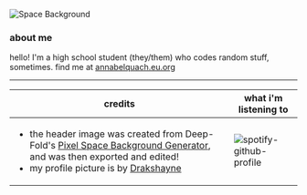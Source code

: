![Space Background](https://github.com/phthallo/phthallo/assets/84078890/675d0204-f631-41bb-b45d-63fe21717e3d)

### about me
hello! I'm a high school student (they/them) who codes random stuff, sometimes. find me at [annabelquach.eu.org](https://annabelquach.eu.org)

---
| credits   | what i'm listening to |
| ------------- | ------------- |
| <ul><li>the header image was created from Deep-Fold's [Pixel Space Background Generator](https://deep-fold.itch.io/space-background-generator), and was then exported and edited!</li> <li>my profile picture is by [Drakshayne](https://linktr.ee/drakshayne)</li></ul> | ![spotify-github-profile](https://spotify-github-profile.vercel.app/api/view?uid=by9ol1keui3n1yfhqpxskyjn3&cover_image=true&theme=novatorem&show_offline=false&background_color=121212&interchange=true&bar_color=53b14f&bar_color_cover=true) |
